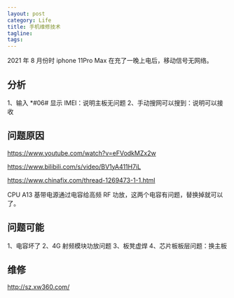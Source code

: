 ```yaml
---
layout: post
category: Life
title: 手机维修技术
tagline:
tags:
---
```


2021 年 8 月份时 iphone 11Pro Max 在充了一晚上电后，移动信号无网络。

## 分析
1、输入 *#06# 显示 IMEI：说明主板无问题
2、手动搜网可以搜到：说明可以接收

## 问题原因 

https://www.youtube.com/watch?v=eFVodkMZx2w

https://www.bilibili.com/s/video/BV1yA411H7iL

https://www.chinafix.com/thread-1269473-1-1.html

CPU A13 基带电源通过电容给高频 RF 功放，这两个电容有问题，替换掉就可以了。

## 问题可能
1、电容坏了
2、4G 射频模块功放问题
3、板凳虚焊
4、芯片板板层问题：换主板

## 维修
http://sz.xw360.com/